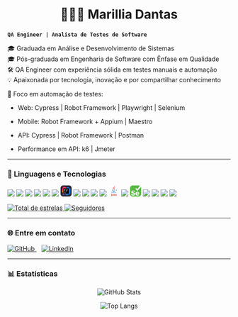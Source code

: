 <h1 align="center">👩🏾‍💻 Marillia Dantas</h1>

**`QA Engineer | Analista de Testes de Software`**

🎓 Graduada em Análise e Desenvolvimento de Sistemas <br>
🎓 Pós-graduada em Engenharia de Software com Ênfase em Qualidade <br>
🛠️ QA Engineer com experiência sólida em testes manuais e automação <br>
💡 Apaixonada por tecnologia, inovação e por compartilhar conhecimento <br>

🚀 Foco em automação de testes:

- Web: Cypress | Robot Framework | Playwright | Selenium

- Mobile: Robot Framework + Appium | Maestro

- API: Cypress | Robot Framework | Postman

- Performance em API: k6 | Jmeter

---

### 🤖 Linguagens e Tecnologias
<code><img height="25" src="https://cdn.jsdelivr.net/gh/devicons/devicon/icons/javascript/javascript-original.svg"></code>
<code><img height="25" src="https://cdn.jsdelivr.net/gh/devicons/devicon/icons/css3/css3-original.svg"></code>
<code><img height="25" src="https://cdn.jsdelivr.net/gh/devicons/devicon/icons/html5/html5-original.svg"></code>
<code><img height="25" src="https://icons.iconarchive.com/icons/papirus-team/papirus-apps/256/python-icon.png"></code>
<code><img height="25" src="https://www.svgrepo.com/show/184143/java.svg"></code>
<code><img height="25" src="https://cdn.jsdelivr.net/gh/devicons/devicon/icons/vscode/vscode-original.svg"></code>
<code><img height="25" src="https://raw.githubusercontent.com/tandpfun/skill-icons/59059d9d1a2c092696dc66e00931cc1181a4ce1f/icons/Idea-Dark.svg"></code>
<code><img height="25" src="https://cdn.jsdelivr.net/gh/devicons/devicon/icons/git/git-original.svg"></code>
<code><img height="25" src="https://cdn.worldvectorlogo.com/logos/postman.svg"></code>
<code><img height="25" src="https://www.svgrepo.com/show/374049/robotframework.svg"></code>
<code><img height="25" src="https://asset.brandfetch.io/idIq_kF0rb/idv3zwmSiY.jpeg"></code>
<code><img height="25" src="https://raw.githubusercontent.com/devicons/devicon/1119b9f84c0290e0f0b38982099a2bd027a48bf1/icons/java/java-original-wordmark.svg"></code>
<code><img height="25" src="https://www.svgrepo.com/show/353625/cucumber.svg"></code>
<code><img height="25" src="https://raw.githubusercontent.com/tandpfun/skill-icons/59059d9d1a2c092696dc66e00931cc1181a4ce1f/icons/Selenium.svg"></code>
<code><img height="25" src="https://junit.org/junit5/assets/img/junit5-logo.png"></code>
<code><img height="25" src="https://cdn.worldvectorlogo.com/logos/appium.svg"></code>
<code><img height="25" src="https://upload.wikimedia.org/wikipedia/commons/e/ef/K6-logo.svg"></code>
<code><img height="25" src="https://2384395183-files.gitbook.io/~/files/v0/b/gitbook-x-prod.appspot.com/o/spaces%2Fn5KVIOjVkVjYRyVWZ0yT%2Ficon%2FiWOlXXbwVTJ9BL1NdnUu%2Ficon-w-bg.svg?alt=media&token=db2884aa-e09e-4296-b8c7-ac8f1c709343"></code>

<p align="left">
    </a>
    <a href="https://github.com/marilliadantas?tab=repositories&sort=stargazers">
        <img 
            alt="Total de estrelas" 
            title="Total de estrelas GitHub" 
            src="https://custom-icon-badges.demolab.com/github/stars/marilliadantas?color=55960c&style=for-the-badge&labelColor=488207&logo=star&label=estrelas"
        />
    </a>
    <a href="https://github.com/marilliadantas?tab=followers">
        <img 
            alt="Seguidores" 
            title="Me siga no GitHub" 
            src="https://custom-icon-badges.demolab.com/github/followers/marilliadantas?color=236ad3&labelColor=1155ba&style=for-the-badge&logo=github&label=Seguidores&logoColor=white"
        />
    </a>
</p>

---

### 🌐 Entre em contato

<p align="left">
  <a href="https://github.com/marilliadantas" target="_blank">
    <img alt="GitHub" width="30px" src="https://user-images.githubusercontent.com/50798883/196443439-71fee3b1-2665-451c-a8e0-9d322803b4f7.png" />
  </a>
  &nbsp;&nbsp;
  <a href="https://www.linkedin.com/in/marilliadantas/" target="_blank">
    <img alt="LinkedIn" width="30px" src="https://cdn.jsdelivr.net/gh/devicons/devicon/icons/linkedin/linkedin-original.svg" />
  </a>
</p>

---

### 📊 Estatísticas

<p align="center">
  <img 
    alt="GitHub Stats" 
    height="200" 
    src="https://github-readme-stats.vercel.app/api?username=marilliadantas&show_icons=true&theme=tokyonight&include_all_commits=true&locale=pt-br" 
  />
</p>

<p align="center">
  <img 
    alt="Top Langs"
    height="200"
    src="https://github-readme-stats.vercel.app/api/top-langs/?username=marilliadantas&theme=tokyonight&layout=compact&custom_title=Tecnologias&langs_count=9" 
  />
</p>
